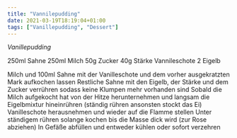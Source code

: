 ```yaml
---
title: "Vannilepudding"
date: 2021-03-19T18:19:04+01:00
tags: ["Vanillepudding", "Dessert"]
---
```



*Vanillepudding*

250ml Sahne
250ml Milch
50g Zucker
40g Stärke
Vannileschote
2 Eigelb

Milch und 100ml Sahne mit der Vanilleschote und dem vorher ausgekratzten Mark aufkochen lassen
Restliche Sahne mit den Eigelb, der Stärke und dem Zucker verrühren sodass keine Klumpen mehr vorhanden sind
Sobald die Milch aufgekocht hat von der Hitze herunternehmen und langsam die Eigelbmixtur hineinrühren (ständig rühren ansonsten stockt das Ei) 
Vanilleschote herausnehmen und wieder auf die Flamme stellen
Unter ständigem rühren solange kochen bis die Masse dick wird (zur Rose abziehen)
In Gefäße abfüllen und entweder kühlen oder sofort verzehren
